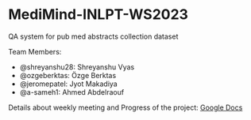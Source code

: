 # MediMind-INLPT-WS2023
QA system for pub med abstracts collection dataset

Team Members:
* @shreyanshu28: Shreyanshu Vyas
* @ozgeberktas: Özge Berktas
* @jeromepatel: Jyot Makadiya
* @a-sameh1: Ahmed Abdelraouf 

Details about weekly meeting and Progress of the project:
[Google Docs](https://docs.google.com/document/d/1s9WYkriT6fogZpYWcFGu1aMR-8EMgOY1pBHmL2Up5j8/edit?usp=sharing)


